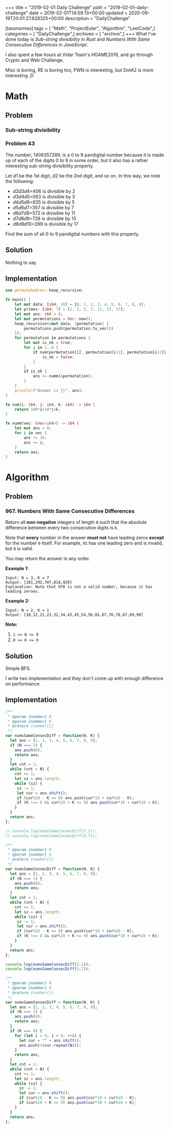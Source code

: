 +++
title = "2019-02-01 Daily Challenge"
path = "2019-02-01-daily-challenge"
date = 2019-02-01T14:59:13+00:00
updated = 2020-09-19T20:01:27.628325+00:00
description = "DailyChallenge"

[taxonomies]
tags = [ "Math", "ProjectEuler", "Algorithm", "LeetCode",]
categories = [ "DailyChallenge",]
archives = [ "archive",]
+++
What I've done today is *Sub-string divisibility* in *Rust* and *Numbers With Same Consecutive Differences* in *JavaScript*.

I also spent a few hours at Vidar Team's HGAME2019, and go through Crypto and Web Challenge.

Misc is boring, RE is boring too, PWN is interesting, but DotA2 is more interesting ;D

<!-- more -->

# Math

## Problem

### Sub-string divisibility

### Problem 43

The number, 1406357289, is a 0 to 9 pandigital number because it is made up of each of the digits 0 to 9 in some order, but it also has a rather interesting sub-string divisibility property.

Let *d*1 be the 1st digit, *d*2 be the 2nd digit, and so on. In this way, we note the following:

- *d*2*d*3*d*4=406 is divisible by 2
- *d*3*d*4*d*5=063 is divisible by 3
- *d*4*d*5*d*6=635 is divisible by 5
- *d*5*d*6*d*7=357 is divisible by 7
- *d*6*d*7*d*8=572 is divisible by 11
- *d*7*d*8*d*9=728 is divisible by 13
- *d*8*d*9*d*10=289 is divisible by 17

Find the sum of all 0 to 9 pandigital numbers with this property.

## Solution

Nothing to say.

## Implementation

```rust
use permutohedron::heap_recursive;

fn main() {
    let mut data: [i64; 10] = [0, 1, 2, 3, 4, 5, 6, 7, 8, 9];
    let primes: [i64; 7] = [2, 3, 5, 7, 11, 13, 17];
    let mut ans: i64 = 0;
    let mut permutations = Vec::new();
    heap_recursive(&mut data, |permutation| {
        permutations.push(permutation.to_vec())
    });
    for permutation in permutations {
        let mut is_ok = true;
        for i in 1..8 {
            if num(permutation[i], permutation[i+1], permutation[i+2]) % primes[i-1] != 0{
                is_ok = false;
            }
        }
        if is_ok {
            ans += numm(&permutation);
        }
    }
    println!("Answer is {}", ans);
}

fn num(i: i64, j: i64, k: i64) -> i64 {
    return 100*i+10*j+k;
}

fn numm(vec: &Vec<i64>) -> i64 {
    let mut ans = 0;
    for i in vec {
        ans *= 10;
        ans += i;
    }
    return ans;
}
```

# Algorithm

## Problem

### 967. Numbers With Same Consecutive Differences

Return all **non-negative** integers of length `N` such that the absolute difference between every two consecutive digits is `K`.

Note that **every** number in the answer **must not** have leading zeros **except** for the number `0` itself. For example, `01` has one leading zero and is invalid, but `0` is valid.

You may return the answer in any order.

**Example 1:**

```
Input: N = 3, K = 7
Output: [181,292,707,818,929]
Explanation: Note that 070 is not a valid number, because it has leading zeroes.
```

**Example 2:**

```
Input: N = 2, K = 1
Output: [10,12,21,23,32,34,43,45,54,56,65,67,76,78,87,89,98]
```

**Note:**

1. `1 <= N <= 9`
2. `0 <= K <= 9`

## Solution

Simple BFS.

I write two implementation and they don't come up with enough difference on performance.

## Implementation

```js
/**
 * @param {number} N
 * @param {number} K
 * @return {number[]}
 */
var numsSameConsecDiff = function(N, K) {
  let ans = [1, 2, 3, 4, 5, 6, 7, 8, 9];
  if (N === 1) {
    ans.push(0);
    return ans;
  }
  let cnt = 1;
  while (cnt < N) {
    cnt += 1;
    let sz = ans.length;
    while (sz) {
     sz -= 1;
     let cur = ans.shift();
     if (cur%10 - K >= 0) ans.push(cur*10 + cur%10 - K);
     if (K !== 0 && cur%10 + K <= 9) ans.push(cur*10 + cur%10 + K);
    }
  }
  return ans;
};

// console.log(numsSameConsecDiff(2,1));
// console.log(numsSameConsecDiff(3,7));
```



```js
/**
 * @param {number} N
 * @param {number} K
 * @return {number[]}
 */
var numsSameConsecDiff = function(N, K) {
  let ans = [1, 2, 3, 4, 5, 6, 7, 8, 9];
  if (N === 1) {
    ans.push(0);
    return ans;
  }
  let cnt = 1;
  while (cnt < N) {
    cnt += 1;
    let sz = ans.length;
    while (sz) {
     sz -= 1;
     let cur = ans.shift();
     if (cur%10 - K >= 0) ans.push(cur*10 + cur%10 - K);
     if (K !== 0 && cur%10 + K <= 9) ans.push(cur*10 + cur%10 + K);
    }
  }
  return ans;
};

console.log(numsSameConsecDiff(2,1));
console.log(numsSameConsecDiff(3,7));

/**
 * @param {number} N
 * @param {number} K
 * @return {number[]}
 */
var numsSameConsecDiff = function(N, K) {
  let ans = [1, 2, 3, 4, 5, 6, 7, 8, 9];
  if (N === 1) {
    ans.push(0);
    return ans;
  }
  if (K === 0) {
    for (let i = 0; i < 9; ++i) {
      let cur = "" + ans.shift();
      ans.push(+(cur.repeat(N)));
    }
    return ans;
  }
  let cnt = 1;
  while (cnt < N) {
    cnt += 1;
    let sz = ans.length;
    while (sz) {
      sz -= 1;
      let cur = ans.shift();
      if (cur%10 - K >= 0) ans.push(cur*10 + cur%10 - K);
      if (cur%10 + K <= 9) ans.push(cur*10 + cur%10 + K);
    }
  }
  return ans;
};
```